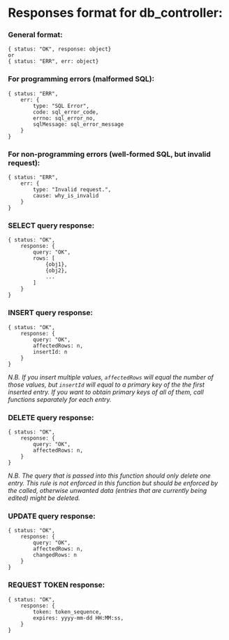 # Responses format for db_controller:

### General format:
    { status: "OK", response: object}
    or
    { status: "ERR", err: object}

### For programming errors (malformed SQL):
    { status: "ERR", 
        err: {
            type: "SQL Error",
            code: sql_error_code,
            errno: sql_error_no,
            sqlMessage: sql_error_message
        }
    }
    
### For non-programming errors (well-formed SQL, but invalid request):
    { status: "ERR", 
        err: {
            type: "Invalid request.",
            cause: why_is_invalid
        }
    }

### SELECT query response:
    { status: "OK",
        response: {
            query: "OK",
            rows: [
                {obj1},
                {obj2},
                ...
            ]
        }
    }

### INSERT query response:
    { status: "OK",
        response: {
            query: "OK",
            affectedRows: n,
            insertId: n
        }
    }

<i>N.B. If you insert multiple values, `affectedRows` will equal the number of those values, but `insertId` will equal to a primary key of the the first inserted entry. If you want to obtain primary keys of all of them, call functions separately for each entry.</i>


### DELETE query response:
    { status: "OK",
        response: {
            query: "OK",  
            affectedRows: n,
        }
    }

<i>N.B. The query that is passed into this function should only delete one entry. This rule is not enforced in this function but should be enforced by the called, otherwise unwanted data (entries that are currently being edited) might be deleted.</i>


### UPDATE query response:
    { status: "OK",
        response: {
            query: "OK",
            affectedRows: n,
            changedRows: n
        }
    }

### REQUEST TOKEN response:
    { status: "OK",
        response: {
            token: token_sequence,
            expires: yyyy-mm-dd HH:MM:ss,
        }
    }
